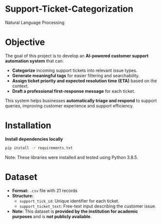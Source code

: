 # Support-Ticket-Categorization
Natural Language Processing
# Objective

The goal of this project is to develop an **AI-powered customer support automation system** that can:

- **Categorize** incoming support tickets into relevant issue types.
- **Generate meaningful tags** for easier filtering and searchability.
- **Assign ticket priority and expected resolution time (ETA)** based on the context.
- **Draft a professional first-response message** for each ticket.

This system helps businesses **automatically triage and respond** to support queries, improving customer experience and support efficiency.

# Installation
**Install dependencies locally**
  
  ```bash 
  pip install -r requirements.txt
  ```
 
Note: These libraries were installed and tested using Python 3.8.5.
# Dataset

- **Format:** `.csv` file with 21 records
- **Structure:**
  - `support_tick_id`: Unique identifier for each ticket.
  - `support_ticket_text`: Free-text input describing the customer issue.
- **Note:** This dataset is **provided by the institution for academic purposes** and is **not publicly available**.
